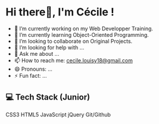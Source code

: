 <h1>Hi there👋, I'm Cécile ! </h1>

- 🔭 I’m currently working on my Web Developper Training.
- 🌱 I’m currently learning Object-Oriented Programming.
- 👯 I’m looking to collaborate on Original Projects.
- 🤔 I’m looking for help with ...
- 💬 Ask me about ...
- 📫 How to reach me: cecile.louisy18@gmail.com
- 😄 Pronouns: ...
- ⚡ Fun fact: ...

<h2>💻 Tech Stack (Junior) </h2>
CSS3 HTML5 JavaScript jQuery Git/Github
